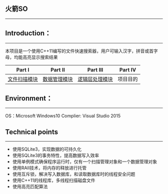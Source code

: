 


## 火箭SO
------
## Introduction：
----
本项目是一个使用C++11编写的文件快速搜索器，用户可输入汉字，拼音或首字母，均能高亮显示搜索结果

|Part I| Part II |Part III | Part IV|
|--|--|--|--|
| [文件扫描模块](https://github.com/Ran1366/-SO/blob/master/ScanManage.md) |  [数据管理模块](https://github.com/Ran1366/-SO/blob/master/DataManager.md)  |[逻辑层处理模块](https://github.com/Ran1366/-SO/blob/master/LogicalProcess.md)  | 项目目的|

## Environment：
---
OS：Microsoft Windows10
Complier: Visual Studio 2015

## Technical points
---
 - 使用SQLite3，实现数据的可持久化
 - 使用SQLite3的事务特性，提高数据写入效率
 - 使用单例模式确保程序运行时，仅有一个扫描管理对象和一个数据管理对象
 - 使用RAII技术，将内存的释放进行托管
 - 使用互斥锁，解决写入数据库，和读取数据库时的线程安全问题
 - 使用C++11的线程库，多线程扫描磁盘文件
 - 使用高亮匹配算法
